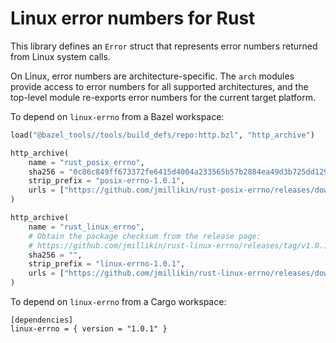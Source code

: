 # Linux error numbers for Rust

This library defines an `Error` struct that represents error numbers
returned from Linux system calls.

On Linux, error numbers are architecture-specific. The `arch` modules
provide access to error numbers for all supported architectures, and the
top-level module re-exports error numbers for the current target platform.

To depend on `linux-errno` from a Bazel workspace:

```python
load("@bazel_tools//tools/build_defs/repo:http.bzl", "http_archive")

http_archive(
    name = "rust_posix_errno",
    sha256 = "0c86c849ff673372fe6415d4004a233565b57b2884ea49d3b725dd1296cc2529",
    strip_prefix = "posix-errno-1.0.1",
    urls = ["https://github.com/jmillikin/rust-posix-errno/releases/download/v1.0.1/posix-errno-1.0.1.tar.xz"],
)

http_archive(
    name = "rust_linux_errno",
    # Obtain the package checksum from the release page:
    # https://github.com/jmillikin/rust-linux-errno/releases/tag/v1.0.1
    sha256 = "",
    strip_prefix = "linux-errno-1.0.1",
    urls = ["https://github.com/jmillikin/rust-linux-errno/releases/download/v1.0.1/linux-errno-1.0.1.tar.xz"],
)
```

To depend on `linux-errno` from a Cargo workspace:

```
[dependencies]
linux-errno = { version = "1.0.1" }
```

